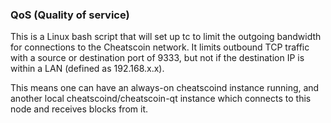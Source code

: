 ### QoS (Quality of service) ###

This is a Linux bash script that will set up tc to limit the outgoing bandwidth for connections to the Cheatscoin network. It limits outbound TCP traffic with a source or destination port of 9333, but not if the destination IP is within a LAN (defined as 192.168.x.x).

This means one can have an always-on cheatscoind instance running, and another local cheatscoind/cheatscoin-qt instance which connects to this node and receives blocks from it.
